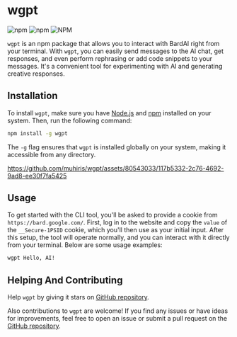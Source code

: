 # wgpt

![npm](https://img.shields.io/npm/v/wgpt) ![npm](https://img.shields.io/npm/dt/wgpt) ![NPM](https://img.shields.io/npm/l/wgpt)

`wgpt` is an npm package that allows you to interact with BardAI right from your terminal. With `wgpt`, you can easily send messages to the AI chat, get responses, and even perform rephrasing or add code snippets to your messages. It's a convenient tool for experimenting with AI and generating creative responses.

## Installation

To install `wgpt`, make sure you have [Node.js](https://nodejs.org/) and [npm](https://www.npmjs.com/) installed on your system. Then, run the following command:

```bash
npm install -g wgpt
```

The `-g` flag ensures that `wgpt` is installed globally on your system, making it accessible from any directory.

https://github.com/muhiris/wgpt/assets/80543033/117b5332-2c76-4692-9ad8-ee30f7fa5425

## Usage
To get started with the CLI tool, you'll be asked to provide a cookie from `https://bard.google.com/`. First, log in to the website and copy the `value` of the `__Secure-1PSID` cookie, which you'll then use as your initial input. After this setup, the tool will operate normally, and you can interact with it directly from your terminal. Below are some usage examples:

```bash
wgpt Hello, AI!
```

## Helping And Contributing

Help `wgpt` by giving it stars on [GitHub repository](https://github.com/muhiris/wgpt).

Also contributions to `wgpt` are welcome! If you find any issues or have ideas for improvements, feel free to open an issue or submit a pull request on the [GitHub repository](https://github.com/muhiris/wgpt).

